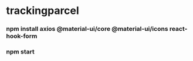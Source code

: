 # trackingparcel
### npm install axios @material-ui/core @material-ui/icons react-hook-form
### npm start
